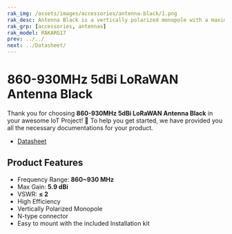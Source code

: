 ```yaml
---
rak_img: /assets/images/accessories/antenna-black/1.png
rak_desc: Antenna Black is a vertically polarized monopole with a maximum gain of 5 dBi and a frequency range of 860~930 MHz.
rak_grp: [accessories, antennas]
rak_model: RAKARG17
prev: ../../
next: ../Datasheet/
---
```


# 860-930MHz 5dBi LoRaWAN Antenna Black

Thank you for choosing **860-930MHz 5dBi LoRaWAN Antenna Black** in your awesome IoT Project! 🎉 To help you get started, we have provided you all the necessary documentations for your product.

* [Datasheet](../Datasheet/)

## Product Features

- Frequency Range: **860~930&nbsp;MHz**
- Max Gain: **5.9&nbsp;dBi**
- VSWR: **≤ 2**
- High Efficiency
- Vertically Polarized Monopole
- N-type connector
- Easy to mount with the included Installation kit
